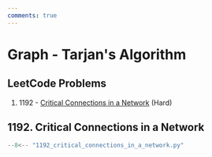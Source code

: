 ```yaml
---
comments: true
---
```


# Graph - Tarjan's Algorithm

## LeetCode Problems

1. 1192 - [Critical Connections in a Network](https://leetcode.com/problems/critical-connections-in-a-network/) (Hard)

## 1192. Critical Connections in a Network

```python
--8<-- "1192_critical_connections_in_a_network.py"
```
